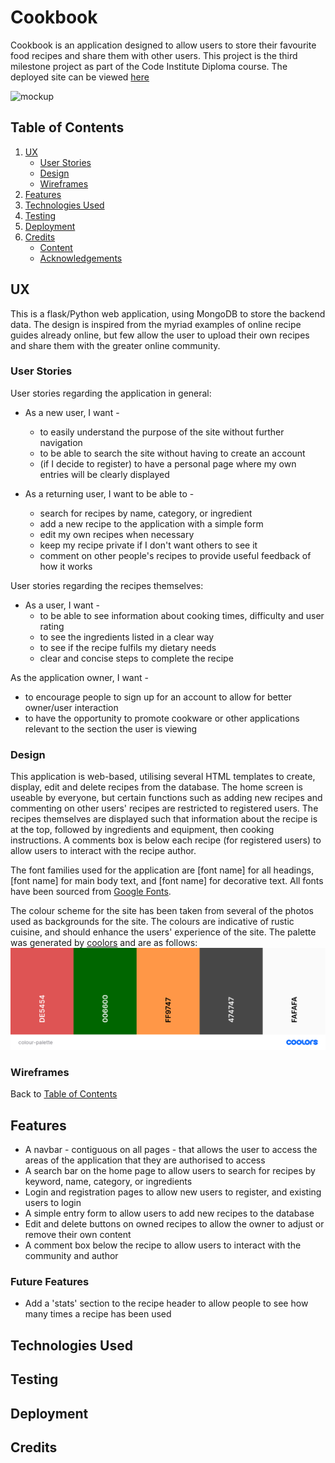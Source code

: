 # Cookbook

Cookbook is an application designed to allow users to store their favourite food recipes and share them with other users. This project is the third milestone project as part of the Code Institute Diploma course. The deployed site can be viewed [here](#)

![mockup](#)

## Table of Contents
1. [UX](#ux)
    - [User Stories](#user-stories)
    - [Design](#design)
    - [Wireframes](#wireframes)
2. [Features](#features)
3. [Technologies Used](#technologies-used)
4. [Testing](#testing)
5. [Deployment](#deployment)
6. [Credits](#credits)
    - [Content](#content)
    - [Acknowledgements](#acknowledgements)

## UX
This is a flask/Python web application, using MongoDB to store the backend data. The design is inspired from the myriad examples of online recipe guides already online, but few allow the user to upload their own recipes and share them with the greater online community.

### User Stories
User stories regarding the application in general:
  - As a new user, I want -
    - to easily understand the purpose of the site without further navigation
    - to be able to search the site without having to create an account
    - (if I decide to register) to have a personal page where my own entries will be clearly displayed

  - As a returning user, I want to be able to -
    - search for recipes by name, category, or ingredient
    - add a new recipe to the application with a simple form
    - edit my own recipes when necessary
    - keep my recipe private if I don't want others to see it
    - comment on other people's recipes to provide useful feedback of how it works

User stories regarding the recipes themselves:
  - As a user, I want -
    - to be able to see information about cooking times, difficulty and user rating
    - to see the ingredients listed in a clear way
    - to see if the recipe fulfils my dietary needs
    - clear and concise steps to complete the recipe

As the application owner, I want -
  - to encourage people to sign up for an account to allow for better owner/user interaction
  - to have the opportunity to promote cookware or other applications relevant to the section the user is viewing

### Design

This application is web-based, utilising several HTML templates to create, display, edit and delete recipes from the database. The home screen is useable by everyone, but certain functions such as adding new recipes and commenting on other users' recipes are restricted to registered users.
The recipes themselves are displayed such that information about the recipe is at the top, followed by ingredients and equipment, then cooking instructions. A comments box is below each recipe (for registered users) to allow users to interact with the recipe author.

The font families used for the application are [font name] for all headings, [font name] for main body text, and [font name] for decorative text. All fonts have been sourced from [Google Fonts](https://fonts.google.com/).

The colour scheme for the site has been taken from several of the photos used as backgrounds for the site. The colours are indicative of rustic cuisine, and should enhance the users' experience of the site. The palette was generated by [coolors](https://coolors.co/) and are as follows:
![colour palette image](static/img/colour-palette.png)

### Wireframes

Back to [Table of Contents](#table-of-contents)

## Features
- A navbar - contiguous on all pages - that allows the user to access the areas of the application that they are authorised to access
- A search bar on the home page to allow users to search for recipes by keyword, name, category, or ingredients
- Login and registration pages to allow new users to register, and existing users to login
- A simple entry form to allow users to add new recipes to the database
- Edit and delete buttons on owned recipes to allow the owner to adjust or remove their own content
- A comment box below the recipe to allow users to interact with the community and author

### Future Features
- Add a 'stats' section to the recipe header to allow people to see how many times a recipe has been used

## Technologies Used

## Testing

## Deployment

## Credits

